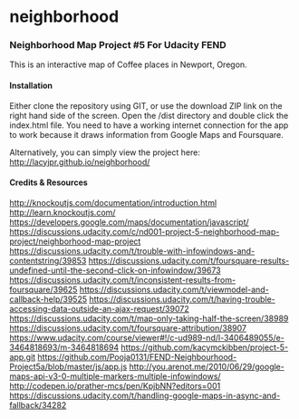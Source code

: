 # neighborhood

### Neighborhood Map Project #5 For Udacity FEND

This is an interactive map of Coffee places in Newport, Oregon.

#### Installation

Either clone the repository using GIT, or use the download ZIP link on the right hand side of the screen. Open the /dist directory and double click the index.html file. You need to have a working internet connection for the app to work because it draws information from Google Maps and Foursquare.

Alternatively, you can simply view the project here: http://lacyjpr.github.io/neighborhood/

#### Credits & Resources
http://knockoutjs.com/documentation/introduction.html
http://learn.knockoutjs.com/
https://developers.google.com/maps/documentation/javascript/
https://discussions.udacity.com/c/nd001-project-5-neighborhood-map-project/neighborhood-map-project
https://discussions.udacity.com/t/trouble-with-infowindows-and-contentstring/39853
https://discussions.udacity.com/t/foursquare-results-undefined-until-the-second-click-on-infowindow/39673
https://discussions.udacity.com/t/inconsistent-results-from-foursquare/39625
https://discussions.udacity.com/t/viewmodel-and-callback-help/39525
https://discussions.udacity.com/t/having-trouble-accessing-data-outside-an-ajax-request/39072
https://discussions.udacity.com/t/map-only-taking-half-the-screen/38989
https://discussions.udacity.com/t/foursquare-attribution/38907
https://www.udacity.com/course/viewer#!/c-ud989-nd/l-3406489055/e-3464818693/m-3464818694
https://github.com/kacymckibben/project-5-app.git
https://github.com/Pooja0131/FEND-Neighbourhood-Project5a/blob/master/js/app.js
http://you.arenot.me/2010/06/29/google-maps-api-v3-0-multiple-markers-multiple-infowindows/
http://codepen.io/prather-mcs/pen/KpjbNN?editors=001
https://discussions.udacity.com/t/handling-google-maps-in-async-and-fallback/34282





